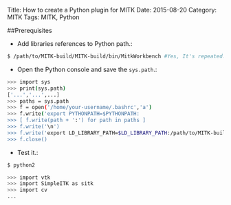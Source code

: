 Title: How to create a Python plugin for MITK
Date: 2015-08-20
Category: MITK
Tags: MITK, Python

##Prerequisites

* Add libraries references to Python path.:

```bash
$ /path/to/MITK-build/MITK-build/bin/MitkWorkbench #Yes, It's repeated.
```

* Open the Python console and save the `sys.path`.:

```bash
>>> import sys
>>> print(sys.path)
['...','...',...]
>>> paths = sys.path
>>> f = open('/home/your-username/.bashrc','a')
>>> f.write('export PYTHONPATH=$PYTHONPATH:
>>> [ f.write(path + ':') for path in paths ]
>>> f.write('\n')
>>> f.write('export LD_LIBRARY_PATH=$LD_LIBRARY_PATH:/path/to/MITK-build/ep/lib')
>>> f.close()
```

* Test it.:

```bash
$ python2

>>> import vtk
>>> import SimpleITK as sitk
>>> import cv
...
```
